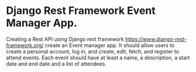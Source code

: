 # Django Rest Framework Event Manager App.


 Creating a Rest API using Django rest framework https://www.django-rest-framework.org/ create an Event manager app. 
 It should allow users to create a personal account, log in, and create, edit, fetch, and register to attend events. 
 Each event should have at least a name, a description, a start date and end date and a list of attendees.

 
